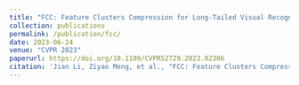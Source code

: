 ```yaml
---
title: "FCC: Feature Clusters Compression for Long-Tailed Visual Recognition"
collection: publications
permalink: /publication/fcc/
date: 2023-06-24
venue: "CVPR 2023"
paperurl: https://doi.org/10.1109/CVPR52729.2023.02306
citation: 'Jian Li, Ziyao Meng, et al., "FCC: Feature Clusters Compression for Long-Tailed Visual Recognition", in CVPR 2023.'
---
```

